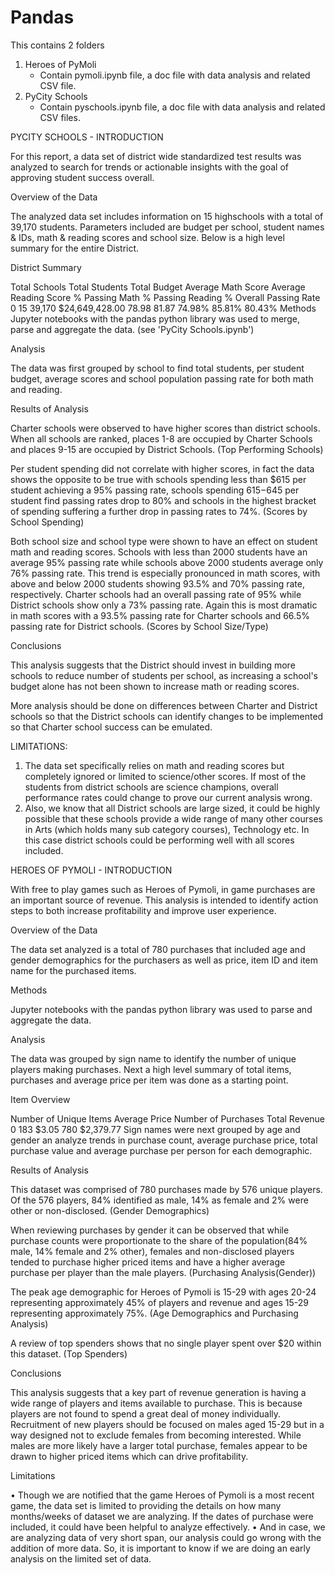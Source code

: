 # Pandas
This contains 2 folders 
1. Heroes of PyMoli
   - Contain pymoli.ipynb file, a doc file with data analysis and related CSV file.
2. PyCity Schools
   - Contain pyschools.ipynb file, a doc file with data analysis and related CSV files.
    
    
PYCITY SCHOOLS - INTRODUCTION


For this report, a data set of district wide standardized test results was analyzed to search for trends or actionable insights with the goal of approving student success overall.

Overview of the Data


The analyzed data set includes information on 15 highschools with a total of 39,170 students. Parameters included are budget per school, student names & IDs, math & reading scores and school size. Below is a high level summary for the entire District.

District Summary


Total Schools	Total Students	Total Budget	Average Math Score	Average Reading Score	% Passing Math	% Passing Reading	% Overall Passing Rate
0	15	39,170	$24,649,428.00	78.98	81.87	74.98%	85.81%	80.43%
Methods
Jupyter notebooks with the pandas python library was used to merge, parse and aggregate the data. (see 'PyCity Schools.ipynb')

Analysis


The data was first grouped by school to find total students, per student budget, average scores and school population passing rate for both math and reading.

Results of Analysis

Charter schools were observed to have higher scores than district schools. When all schools are ranked, places 1-8 are occupied by Charter Schools and places 9-15 are occupied by District Schools. (Top Performing Schools)

Per student spending did not correlate with higher scores, in fact the data shows the opposite to be true with schools spending less than $615 per student achieving a 95% passing rate, schools spending $615-$645 per student find passing rates drop to 80% and schools in the highest bracket of spending suffering a further drop in passing rates to 74%. (Scores by School Spending)

Both school size and school type were shown to have an effect on student math and reading scores. Schools with less than 2000 students have an average 95% passing rate while schools above 2000 students average only 76% passing rate. This trend is especially pronounced in math scores, with above and below 2000 students showing 93.5% and 70% passing rate, respectively. Charter schools had an overall passing rate of 95% while District schools show only a 73% passing rate. Again this is most dramatic in math scores with a 93.5% passing rate for Charter schools and 66.5% passing rate for District schools. (Scores by School Size/Type)

Conclusions


This analysis suggests that the District should invest in building more schools to reduce number of students per school, as increasing a school's budget alone has not been shown to increase math or reading scores.

More analysis should be done on differences between Charter and District schools so that the District schools can identify changes to be implemented so that Charter school success can be emulated.

LIMITATIONS:


1. The data set specifically relies on math and reading scores but completely ignored or limited to science/other scores. If most of the students from district schools are science champions, overall performance rates could change to prove our current analysis wrong.
2. Also, we know that all District schools are large sized, it could be highly possible that these schools provide a wide range of many other courses in Arts (which holds many sub category courses), Technology etc. In this case district schools could be performing well with all scores included.



HEROES OF PYMOLI - INTRODUCTION


With free to play games such as Heroes of Pymoli, in game purchases are an important source of revenue. This analysis is intended to identify action steps to both increase profitability and improve user experience.

Overview of the Data


The data set analyzed is a total of 780 purchases that included age and gender demographics for the purchasers as well as price, item ID and item name for the purchased items.

Methods


Jupyter notebooks with the pandas python library was used to parse and aggregate the data.

Analysis


The data was grouped by sign name to identify the number of unique players making purchases. Next a high level summary of total items, purchases and average price per item was done as a starting point.

Item Overview


Number of Unique Items	Average Price	Number of Purchases	Total Revenue
0	183	$3.05	780	$2,379.77
Sign names were next grouped by age and gender an analyze trends in purchase count, average purchase price, total purchase value and average purchase per person for each demographic.

Results of Analysis


This dataset was comprised of 780 purchases made by 576 unique players. Of the 576 players, 84% identified as male, 14% as female and 2% were other or non-disclosed. (Gender Demographics)

When reviewing purchases by gender it can be observed that while purchase counts were proportionate to the share of the population(84% male, 14% female and 2% other), females and non-disclosed players tended to purchase higher priced items and have a higher average purchase per player than the male players. (Purchasing Analysis(Gender))

The peak age demographic for Heroes of Pymoli is 15-29 with ages 20-24 representing approximately 45% of players and revenue and ages 15-29 representing approximately 75%. (Age Demographics and Purchasing Analysis)

A review of top spenders shows that no single player spent over $20 within this dataset. (Top Spenders)

Conclusions


This analysis suggests that a key part of revenue generation is having a wide range of players and items available to purchase. This is because players are not found to spend a great deal of money individually. Recruitment of new players should be focused on males aged 15-29 but in a way designed not to exclude females from becoming interested. While males are more likely have a larger total purchase, females appear to be drawn to higher priced items which can drive profitability.

Limitations


•	Though we are notified that the game Heroes of Pymoli is a most recent game, the data set is limited to providing the details on how many months/weeks of dataset we are analyzing. If the dates of purchase were included, it could have been helpful to analyze effectively.
•	And in case, we are analyzing data of very short span, our analysis could go wrong with the addition of more data. So, it is important to know if we are doing an early analysis on the limited set of data.

